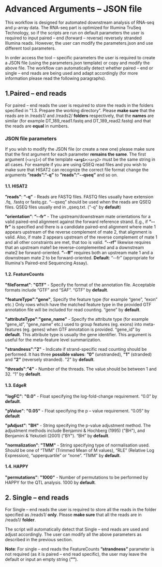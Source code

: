 # Advanced Arguments – JSON file

This workflow is designed for automated downstream analysis of RNA-seq and μ-array data. The RNA-seq part is optimized for Illumina TruSeq Technology, so if the scripts are run on default parameters the user is required to input paired – end (forward – reverse) reversely stranded Illumina reads. However, the user can modify the parameters.json and use different tool parameters.

In order access the tool – specific parameters the user is required to create a JSON file (using the parameters.json template) or copy and modify the above file. The workflow can automatically detect whether paired – end or single – end reads are being used and adapt accordingly (for more information please read the following paragraphs). 

## 1.Paired – end reads

For paired – end reads the user is required to store the reads in the folders specified in "1.3. Prepare the working directory". Please **make sure** that the reads are in /reads1/ and /reads2/ **folders** respectively, that the **names** are similar (for example DT_189_read1.fastq and  DT_189_read2.fastq) and that the reads are **equal** in numbers.

### JSON file parameters
If you wish to modify the JSON file (or create a new one) please make sure that the first argument for each parameter **remains the same**. The first argument (`<arg1>`) of the template **`<arg1>`**:`<arg2>` must be the same string in all cases. For example if you are using QSEQ read files and you wish to make sure that HISAT2 can recognize the correct file format change the arguments **”reads”:“-q”** to **”reads”:“--qseq”** and so on.

#### 1.1. HISAT2
**”reads”**:	**“-q”** - Reads are FASTQ files. FASTQ files usually have extension .fq, .fastq or fastq.gz. “--qseq” should be used when the reads are QSEQ files. QSEQ files usually end in _qseq.txt. ("-q" by **default**)

**”orientation”**:	**”--fr”** - The upstream/downstream mate orientations for a valid paired-end alignment against the forward reference strand. E.g., if **”--fr”** is specified and there is a candidate paired-end alignment where mate 1 appears upstream of the reverse complement of mate 2, that alignment is valid. Also, if mate 2 appears upstream of the reverse complement of mate 1 and all other constraints are met, that too is valid. **”--rf”** likewise requires that an upstream mate1 be reverse-complemented and a downstream mate2 be forward-oriented. **”--ff”** requires both an upstream mate 1 and a downstream mate 2 to be forward-oriented. **Default**: “--fr” (appropriate for Illumina's Paired-end Sequencing Assay).

#### 1.2. FeatureCounts
**"fileFormat"**:	**"GTF"** - Specify the format of the annotation file. Acceptable formats include “GTF” and “SAF”. “GTF” by **default**.

**"featureType"**:**"gene"**, Specify the feature type (for example “gene”, “exon” etc.) Only rows which have the matched feature type in the provided GTF annotation file will be included for read counting. “gene” by **default**.

**"attributeType"**:**"gene_name"** - Specify the attribute type (for example “gene_id”, “gene_name” etc.) used to group features (eg.  exons) into meta-features (eg.  genes) when GTF annotation is provided. “gene_id” by **default**. This attribute type is usually the gene identifier.  This argument is useful for the meta-feature level summarization.
			

**"strandness"**:**"2"** - Indicate if strand-specific read counting should be performed. It has three **possible values**:  **”0”** (unstranded), **”1”** (stranded) and **”2”**  (reversely  stranded). "2"  by **default**.

**"threads"**:**"4"** - Number of the threads. The value should be between 1 and 32. “1” by **default**.

#### 1.3. EdgeR
**"logFC"**:	**"0.0"** - Float specifying the log-fold-change requirement. “0.0” by **default**.

**"pValue"**:	**"0.05"** - Float specifying the p – value requirement. “0.05” by **default**

**"pAdjust"**:	**"BH"** - String specifying the p-value adjustment method. The adjustment methods include Benjamini & Hochberg (1995) ("BH"), and Benjamini & Yekutieli (2001) ("BY"). “BH” by **default**.

**"normalization"**:	**"TMM"** - String specifying type of normalisation used. Should be one of “TMM” (Trimmed Mean of M values), “RLE” (Relative Log Expression), “upperquartile” or “none”. “TMM” by **default**.

#### 1.4. HAPPY
**"permutations"**: **"1000"** - Number of permutations to be performed by HAPPY for the QTL analysis. 1000 by **default**.

## 2. Single – end reads

For Single – end reads the user is required to store all the reads in the folder specified as /reads1/ **only**. Please **make sure** that all the reads are in /reads1/ **folder**.

The script will automatically detect that Single – end reads are used and adjust accordingly. The user can modify all the above parameters as described in the previous section.

**Note**: For single – end reads the FeatureCounts **”strandness”** parameter is not required (as it is paired – end read specific), the user may leave the default or input an empty string (**””**).
